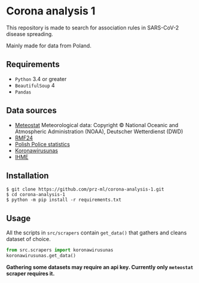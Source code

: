 # Corona analysis 1

This repository is made to search for association rules in SARS-CoV-2 disease spreading.

Mainly made for data from Poland.

## Requirements

* `Python` 3.4 or greater
* `BeautifulSoup` 4
* `Pandas`

## Data sources

* [Meteostat](https://meteostat.net/en/sources) Meteorological data: Copyright ©
National Oceanic and Atmospheric Administration (NOAA),
Deutscher Wetterdienst (DWD)
* [RMF24](https://www.rmf.fm/inc/outer/korona-wykres/wykres.html)
* [Polish Police statistics](http://policja.pl/pol/form/1,dok.html)
* [Koronawirusunas](http://koronawirusunas.pl)
* [IHME](http://www.healthdata.org/)

## Installation
```
$ git clone https://github.com/prz-ml/corona-analysis-1.git 
$ cd corona-analysis-1
$ python -m pip install -r requirements.txt
```

## Usage
All the scripts in `src/scrapers` contain `get_data()` that gathers and cleans 
dataset of choice.
```python
from src.scrapers import koronawirusunas
koronawirusunas.get_data()
```
**Gathering some datasets may require an api key. Currently only `meteostat` 
scraper requires it.**
